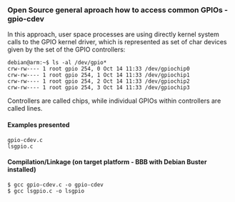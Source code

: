 ### Open Source general aproach how to access common GPIOs - gpio-cdev

In this approach, user space processes are using directly kernel system calls to the GPIO
kernel driver, which is represented as set of char devices given by the set of the GPIO
controllers:

	debian@arm:~$ ls -al /dev/gpio*
	crw-rw---- 1 root gpio 254, 0 Oct 14 11:33 /dev/gpiochip0
	crw-rw---- 1 root gpio 254, 1 Oct 14 11:33 /dev/gpiochip1
	crw-rw---- 1 root gpio 254, 2 Oct 14 11:33 /dev/gpiochip2
	crw-rw---- 1 root gpio 254, 3 Oct 14 11:33 /dev/gpiochip3

Controllers are called chips, while individual GPIOs within controllers are called lines.

#### Examples presented

	gpio-cdev.c
	lsgpio.c

#### Compilation/Linkage (on target platform - BBB with Debian Buster installed)

	$ gcc gpio-cdev.c -o gpio-cdev
	$ gcc lsgpio.c -o lsgpio
